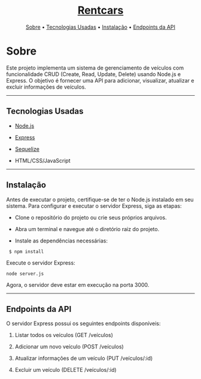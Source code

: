 <h1 align="center">
    <a href="https://www.rentcars.com/pt-br/localidades/brasil/curitiba-parana?gclid=Cj0KCQjwtJKqBhCaARIsAN_yS_mjxqkJhPHzsIyoGkPGsIX80b23sBX-dYDC29bZ8luXjfuz19Umm-4aAvMmEALw_wcB"> Rentcars </a>
</h1>

<p align="center">
 <a href="#about">Sobre</a> •
 <a href="#how-it-works">Tecnologias Usadas</a> • 
 <a href="#tech-stack">Instalação</a> • 
 <a href="#license">Endpoints da API</a> 
</p>

# Sobre
Este projeto implementa um sistema de gerenciamento de veículos com funcionalidade CRUD (Create, Read, Update, Delete) usando Node.js e Express. O objetivo é fornecer uma API para adicionar, visualizar, atualizar e excluir informações de veículos.

---

## Tecnologias Usadas
- <a href="https://nodejs.org/en"> Node.js </a>
+ <a href="https://nodejs.org/en](https://expressjs.com/pt-br/">Express </a>
- <a href="https://nodejs.org/en](https://sequelize.org">Sequelize </a>
+ HTML/CSS/JavaScript

---

## Instalação
Antes de executar o projeto, certifique-se de ter o Node.js instalado em seu sistema. Para configurar e executar o servidor Express, siga as etapas:

- Clone o repositório do projeto ou crie seus próprios arquivos.

+ Abra um terminal e navegue até o diretório raiz do projeto.

- Instale as dependências necessárias:
```
 $ npm install
```
Execute o servidor Express:
```
node server.js
```
Agora, o servidor deve estar em execução na porta 3000.

---

## Endpoints da API
O servidor Express possui os seguintes endpoints disponíveis:

1. Listar todos os veículos (GET /veículos)

2. Adicionar um novo veículo (POST /veículos)

3. Atualizar informações de um veículo (PUT /veículos/:id)

4. Excluir um veículo (DELETE /veículos/:id)
